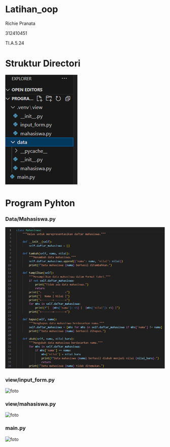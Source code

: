 # Latihan_oop
Richie Pranata

312410451

TI.A.5.24

# Struktur Directori
![foto](https://raw.githubusercontent.com/rich-pro12/foto1/fa9082c0003277ab4022455432a930e487c10f54/Struktur%20Directori.png)

# Program Pyhton
### Data/Mahasiswa.py
![foto](https://raw.githubusercontent.com/rich-pro12/foto1/d712d4bfd90ed9b859f6bed7becc687d579c963f/Data%20MAhasiswa.png)

### view/input_form.py
![foto]()

### view/mahasiswa.py
![foto]()

### main.py
![foto]()
